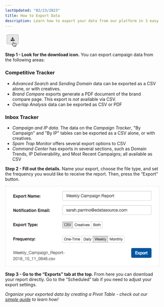 ```yaml
---
lastUpdated: "02/23/2023"
title: How to Export Data
description: Learn how to export your data from our platform in 3 easy steps
---
```



![](media/how_to_export_data/image_0.png)

**Step 1 - Look for the download icon.** You can export campaign data from the following areas:

### Competitive Tracker

* *Advanced Search* and *Sending Domain* data can be exported as a CSV alone, or with creatives.
* *Brand Compare* exports generate a PDF document of the brand compare page. This export is *not* available via CSV.
* *Overlap Analysis* data can be exported as CSV or PDF

### Inbox Tracker

* *Campaign and IP data.* The data on the *Campaign Tracker*, "By Campaign" and "By IP" tables can be exported as a CSV alone, or with creatives.
* *Spam Trap Monitor* offers several export options to CSV
* *Command Center* has exports in several sections, such as Domain Trends, IP Deliverability, and Most Recent Campaigns; all available as CSV

**Step 2 - Fill out the details.** Name your export, choose the file type, and set the frequency you would like to receive the report. Then, press the “Export” button.

![](media/how_to_export_data/image_1.png)

**Step 3 - Go to the “Exports” tab at the top**. From here you can download your report directly. Go to the “Scheduled” tab if you need to adjust your export settings.

*Organize your exported data by creating a Pivot Table - check out our* *[simple guide](/analyst/competitive-tracker/organize-exported-data-with-pivot-tables)* *to learn how!* 
